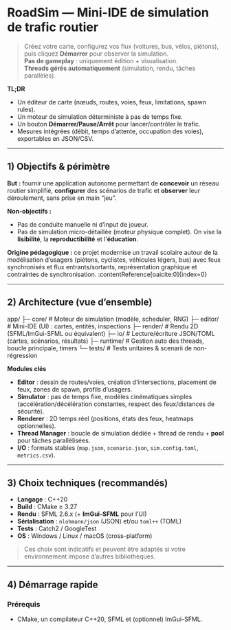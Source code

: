 # RoadSim — Mini-IDE de simulation de trafic routier

> Créez votre carte, configurez vos flux (voitures, bus, vélos, piétons), puis cliquez **Démarrer** pour observer la simulation.  
> **Pas de gameplay** : uniquement édition + visualisation.  
> **Threads gérés automatiquement** (simulation, rendu, tâches parallèles).

**TL;DR**
- Un éditeur de carte (nœuds, routes, voies, feux, limitations, spawn rules).
- Un moteur de simulation déterministe à pas de temps fixe.
- Un bouton **Démarrer/Pause/Arrêt** pour lancer/contrôler le trafic.
- Mesures intégrées (débit, temps d’attente, occupation des voies), exportables en JSON/CSV.

---

## 1) Objectifs & périmètre

**But :** fournir une application autonome permettant de **concevoir** un réseau routier simplifié, **configurer** des scénarios de trafic et **observer** leur déroulement, sans prise en main “jeu”.

**Non-objectifs :**
- Pas de conduite manuelle ni d’input de joueur.
- Pas de simulation micro-détaillée (moteur physique complet). On vise la **lisibilité**, la **reproductibilité** et l’**éducation**.

**Origine pédagogique :** ce projet modernise un travail scolaire autour de la modélisation d’usagers (piétons, cyclistes, véhicules légers, bus) avec feux synchronisés et flux entrants/sortants, représentation graphique et contraintes de synchronisation. :contentReference[oaicite:0]{index=0}

---

## 2) Architecture (vue d’ensemble)
app/
├─ core/ # Moteur de simulation (modèle, scheduler, RNG)
├─ editor/ # Mini-IDE (UI) : cartes, entités, inspections
├─ render/ # Rendu 2D (SFML/ImGui-SFML ou équivalent)
├─ io/ # Lecture/écriture JSON/TOML (cartes, scénarios, résultats)
├─ runtime/ # Gestion auto des threads, boucle principale, timers
└─ tests/ # Tests unitaires & scenarii de non-régression


**Modules clés**
- **Editor** : dessin de routes/voies, création d’intersections, placement de feux, zones de spawn, profils d’usagers.
- **Simulator** : pas de temps fixe, modèles cinématiques simples (accélération/décélération constantes, respect des feux/distances de sécurité).
- **Renderer** : 2D temps réel (positions, états des feux, heatmaps optionnelles).
- **Thread Manager** : boucle de simulation dédiée + thread de rendu + **pool** pour tâches parallélisées.
- **I/O** : formats stables (`map.json`, `scenario.json`, `sim.config.toml`, `metrics.csv`).

---

## 3) Choix techniques (recommandés)

- **Langage** : C++20
- **Build** : CMake ≥ 3.27
- **Rendu** : SFML 2.6.x (+ **ImGui-SFML** pour l’UI)
- **Sérialisation** : `nlohmann/json` (JSON) et/ou `toml++` (TOML)
- **Tests** : Catch2 / GoogleTest
- **OS** : Windows / Linux / macOS (cross-platform)

> Ces choix sont indicatifs et peuvent être adaptés si votre environnement impose d’autres bibliothèques.

---

## 4) Démarrage rapide

### Prérequis
- CMake, un compilateur C++20, SFML et (optionnel) ImGui-SFML.



